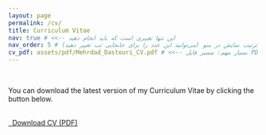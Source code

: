 ```yaml
---
layout: page
permalink: /cv/
title: Curriculum Vitae
nav: true # <<-- این تنها تغییری است که باید انجام دهید
nav_order: 5 # ترتیب نمایش در منو (می‌توانید این عدد را برای جابجایی تب تغییر دهید)
cv_pdf: assets/pdf/Mehrdad_Dastouri_CV.pdf # <<-- بسیار مهم: مسیر فایل PDF خودتان را اینجا قرار دهید
---
```


<br>

You can download the latest version of my Curriculum Vitae by clicking the button below.

<br>

<div class="text-center">
  <a href="{{ page.cv_pdf | relative_url }}" class="btn btn-primary btn-lg" role="button" target="_blank" rel="noopener noreferrer">
    <i class="fas fa-download"></i>&nbsp; Download CV (PDF)
  </a>
</div>
